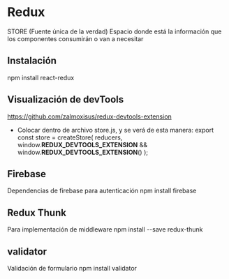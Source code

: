 # Redux

STORE
(Fuente única de la verdad)
Espacio donde está la información que los componentes consumirán o van a necesitar

## Instalación
npm install react-redux

## Visualización de devTools
https://github.com/zalmoxisus/redux-devtools-extension

- Colocar dentro de archivo store.js, y se verá de esta manera:
export const store = createStore(
    reducers,
    window.__REDUX_DEVTOOLS_EXTENSION__ && window.__REDUX_DEVTOOLS_EXTENSION__()
);


## Firebase
Dependencias de firebase para autenticación
npm install firebase

## Redux Thunk
Para implementación de middleware
npm install --save redux-thunk

## validator
Validación de formulario
npm install validator